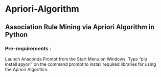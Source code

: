 # Apriori-Algorithm

<h2>Association Rule Mining via Apriori Algorithm in Python</h2>

<h3>Pre-requirements :</h3>
<p>Launch Anaconda Prompt from the Start Menu on Windows. Type “pip install apyori” on the
command prompt to install required libraries for using the Apriori Algorithm.</p>
